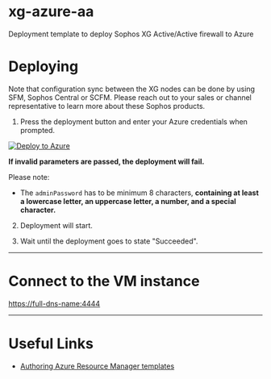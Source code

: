 # xg-azure-aa
Deployment template to deploy Sophos XG Active/Active firewall to Azure

Deploying
=========

Note that configuration sync between the XG nodes can be done by using SFM, Sophos Central or SCFM. 
Please reach out to your sales or channel representative to learn more about these Sophos products.

1) Press the deployment button and enter your Azure credentials when prompted.

[![Deploy to Azure](assets/deploybutton.png)](https://portal.azure.com/#create/Microsoft.Template/uri/https%3A%2F%2Fraw.githubusercontent.com%2Fzsoltbilak%2Fsophos%2Fmaster%2Fha.json)

**If invalid parameters are passed, the deployment will fail.**

Please note:
* The `adminPassword` has to be minimum 8 characters, **containing at least a lowercase letter, an uppercase letter, a number, and a special character.**

2) Deployment will start.

3) Wait until the deployment goes to state "Succeeded".

***

Connect to the VM instance
==========================

[https://full-dns-name:4444](https://full-dns-name:4444)

***

Useful Links
============

* [Authoring Azure Resource Manager templates](https://azure.microsoft.com/en-us/documentation/articles/resource-group-authoring-templates/)
